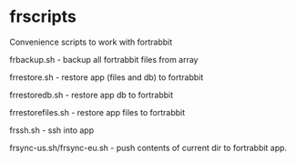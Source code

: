 # frscripts
Convenience scripts to work with fortrabbit


frbackup.sh - backup all fortrabbit files from array

frrestore.sh - restore app (files and db) to fortrabbit

frrestoredb.sh - restore app db to fortrabbit

frrestorefiles.sh - restore app files to fortrabbit

frssh.sh - ssh into app

frsync-us.sh/frsync-eu.sh - push contents of current dir to fortrabbit app.
